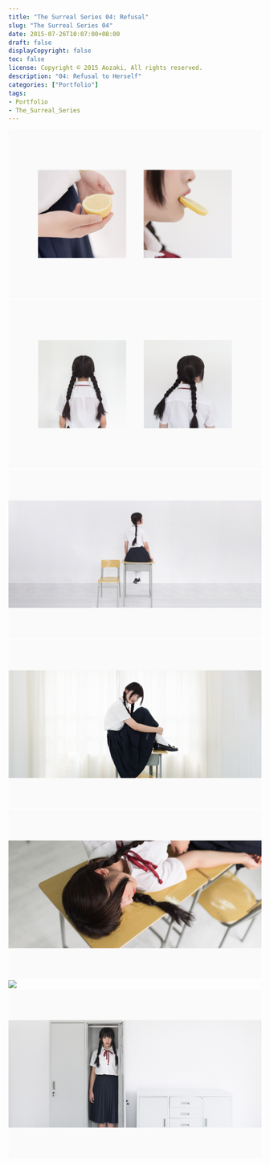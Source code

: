 ```yaml
---
title: "The Surreal Series 04: Refusal"
slug: "The Surreal Series 04"
date: 2015-07-26T10:07:00+08:00
draft: false
displayCopyright: false
toc: false
license: Copyright © 2015 Aozaki, All rights reserved.
description: "04: Refusal to Herself"
categories: ["Portfolio"]
tags: 
- Portfolio
- The_Surreal_Series
---
```


![](0008.jpg)
![](0002.jpg)
![](0001.jpg)
![](0003.jpg)
![](0004.jpg)
![](0005.jpg)
![](0006.jpg)
